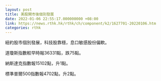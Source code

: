 ```yaml
---
layout: post
title: 美股開市後個別發展
date: 2022-01-06 22:55:17.000000000 +08:00
link: https://news.rthk.hk/rthk/ch/component/k2/1627701-20220106.htm
categories: rthk
---
```


紐約股市個別發展，科技股靠穩，息口敏感股份偏軟。

道瓊斯指數較早時報36331點，跌75點。

納斯達克指數報15102點，升1點。

標準普爾500指數報4702點，升2點。
